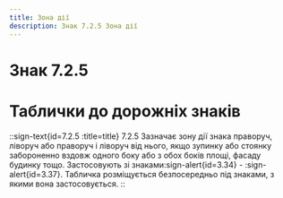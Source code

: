 ```yaml
---
title: Зона дії
description: Знак 7.2.5 Зона дії
---
```

# Знак 7.2.5
# Таблички до дорожніх знаків
::sign-text{id=7.2.5 :title=title}
7.2.5 Зазначає зону дії знака праворуч, ліворуч або праворуч і ліворуч від нього, якщо зупинку або стоянку забороненно вздовж одного боку або з обох боків площі, фасаду будинку тощо.
Застосовують зі знаками:sign-alert{id=3.34} - :sign-alert{id=3.37}.
Табличка розміщується безпосередньо під знаками, з якими вона застосовується.
::
